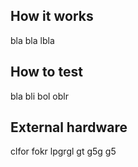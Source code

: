 <!---

This file is used to generate your project datasheet. Please fill in the information below and delete any unused
sections.

You can also include images in this folder and reference them in the markdown. Each image must be less than
512 kb in size, and the combined size of all images must be less than 1 MB.
-->

## How it works

bla bla lbla 

## How to test

bla bli bol oblr

## External hardware

clfor fokr lpgrgl gt g5g g5
